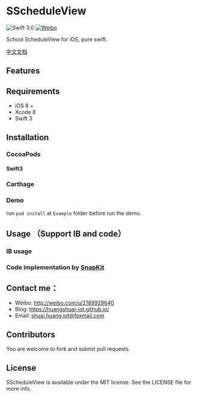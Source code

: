 # SScheduleView
![Swift 3.0](https://img.shields.io/badge/Swift-3.0-brightgreen.svg?style=flat)
[![Weibo](https://img.shields.io/badge/%e5%be%ae%e5%8d%9a-%40%e9%bb%84%e5%b8%85IOT-yellow.svg?style=flat)](http://weibo.com/2189929640)

School ScheduleView for iOS, pure swift.

[中文文档](../README.md)

## Features

## Requirements
- iOS 8 +
- Xcode 8 
- Swift 3

## Installation
### CocoaPods

#### Swift3

### Carthage

### Demo
run `pod install` at `Example` folder before run the demo.

## Usage （Support IB and code）
### IB usage

### Code implementation by [SnapKit](https://github.com/SnapKit/SnapKit)

## Contact me：

- Weibo: http://weibo.com/u/2189929640
- Blog: https://huangshuai-iot.github.io/
- Email: shuai.huang.iot@foxmail.com

## Contributors

You are welcome to fork and submit pull requests.

## License
SScheduleView is available under the MIT license. See the LICENSE file for more info.

